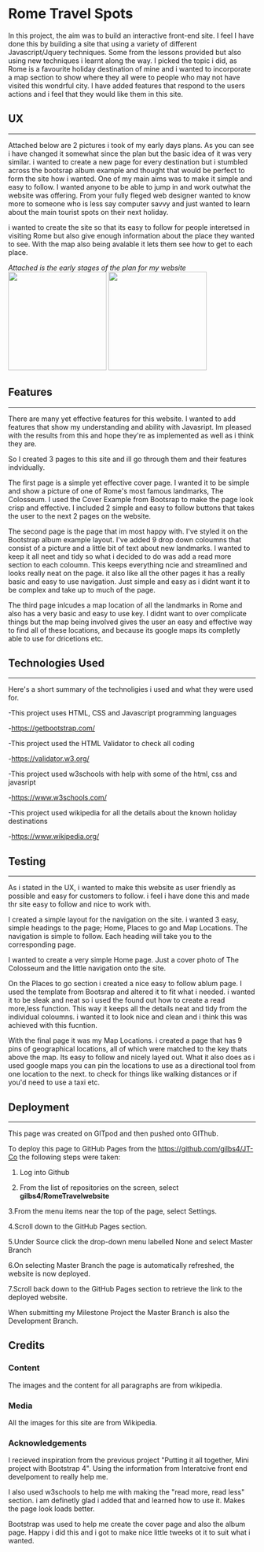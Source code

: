 # Rome Travel Spots

In this project, the aim was to build an interactive front-end site. I feel I have done this by building a site that using a variety of different Javascript/Jquery techniques. Some from the lessons provided but also using new techniques i learnt along the way.
I picked the topic i did, as Rome is a favourite holiday destination of mine and i wanted to incorporate a map section to show where they all were to people who may not have visited this wondrful city. I have added features that respond to the users actions and i feel that they would like them in this site.

## UX
***

Attached below are 2 pictures i took of my early days plans. As you can see i have changed it somewhat since the plan but the basic idea of it was very similar. i wanted to create a new page for every destination but i stumbled across the bootsrap album example and thought that would be perfect to form the site how i wanted.
One of my main aims was to make it simple and easy to follow. I wanted anyone to be able to jump in and work outwhat the website was offering. From your fully fleged web designer wanted to know more to someone who is less say computer savvy and just wanted to learn about the main tourist spots on their next holiday.

i wanted to create the site so that its easy to follow for people interetsed in visiting Rome but also give enough information about the place they wanted to see. With the map also being avalable it lets them see how to get to each place.

*Attached is the early stages of the plan for my website*
<img src="https://github.com/gilbs4/RomeTravelwebsite/blob/master/assets/images/plan-A.jpg?raw=true" width="200" height="200">
<img src="https://github.com/gilbs4/RomeTravelwebsite/blob/master/assets/images/plan-B.jpg?raw=true" width="200" height="200">


## Features
***

There are many yet effective features for this website. I wanted to add features that show my understanding and ability with Javasript. Im pleased with the results from this and hope they're as implemented as well as i think they are.

So I created 3 pages to this site and ill go through them and their features indvidually.

The first page is a simple yet effective cover page. I wanted it to be simple and show a picture of one of Rome's most famous landmarks, The Colosseum. I used the Cover Example from Bootsrap to make the page look crisp and effective. I included 2 simple and easy to follow buttons that takes the user to the next 2 pages on the website.

The second page is the page that im most happy with. I've styled it on the Bootstrap album example layout. I've added 9 drop down coloumns that consist of a picture and a little bit of text about new landmarks. I wanted to keep it all neet and tidy so what i decided to do was add a read more section to each coloumn. This keeps everything ncie and streamlined and looks really neat on the page.
it also like all the other pages it has a really basic and easy to use navigation. Just simple and easy as i didnt want it to be complex and take up to much of the page.

The third page inlcudes a map location of all the landmarks in Rome and also has a very basic and easy to use key. I didnt want to over complicate things but the map being involved gives the user an easy and effective way to find all of these locations, and because its google maps its completly able to use for dricetions etc.


## Technologies Used
***

Here's a short summary of the technoligies i used and what they were used for.

-This project uses HTML, CSS and Javascript programming languages

-https://getbootstrap.com/

-This project used the HTML Validator to check all coding 

-https://validator.w3.org/

-This project used w3schools with help with some of the html, css and javasript 

-https://www.w3schools.com/

-This project used wikipedia for all the details about the known holiday destinations

-https://www.wikipedia.org/


## Testing
***

As i stated in the UX, i wanted to make this website as user friendly as possible and easy for customers to follow. i feel i have done this and made thr site easy to follow and nice to work with.

I created a simple layout for the navigation on the site. i wanted 3 easy, simple headings to the page; Home, Places to go and Map Locations. The navigation is simple to follow. Each heading will take you to the corresponding page. 

I wanted to create a very simple Home page. Just a cover photo of The Colosseum and the little navigation onto the site.

On the Places to go section i created a nice easy to follow ablum page. I used the template from Bootsrap and altered it to fit what i needed. i wanted it to be sleak and neat so i used the found out how to create a read more,less function. This way it keeps all the details neat and tidy from the individual coloumns. i wanted it to look nice and clean and i think this was achieved with this fucntion.

With the final page it was my Map Locations. i created a page that has 9 pins of geographical locations, all of which were matched to the key thats above the map. Its easy to follow and nicely layed out. What it also does as i used google maps you can pin the locations to use as a directional tool from one location to the next. to check for things like walking distances or if you'd need to use a taxi etc. 

## Deployment
***
This page was created on GITpod and then pushed onto GIThub.

To deploy this page to GitHub Pages from the https://github.com/gilbs4/JT-Co the following steps were taken:

1. Log into Github

2. From the list of repositories on the screen, select **gilbs4/RomeTravelwebsite**

3.From the menu items near the top of the page, select Settings.

4.Scroll down to the GitHub Pages section.

5.Under Source click the drop-down menu labelled None and select Master Branch

6.On selecting Master Branch the page is automatically refreshed, the website is now deployed.

7.Scroll back down to the GitHub Pages section to retrieve the link to the deployed website.

When submitting my Milestone Project the Master Branch is also the Development Branch.

## Credits

### Content

The images and the content for all paragraphs are from wikipedia. 

### Media

All the images for this site are from Wikipedia. 

### Acknowledgements

I recieved inspiration from the previous project "Putting it all together, Mini project with Bootstrap 4". Using the information from Interatcive front end develpoment to really help me.

I also used w3schools to help me with making the "read more, read less" section. i am definetly glad i added that and learned how to use it. Makes the page look loads better.

Bootstrap was used to help me create the cover page and also the album page. Happy i did this and i got to make nice little tweeks ot it to suit what i wanted.































